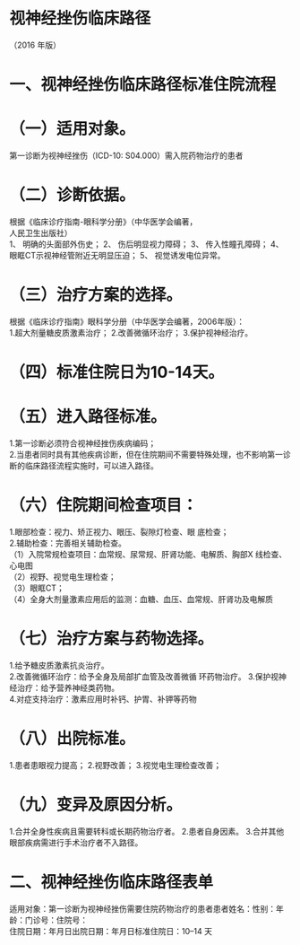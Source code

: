 # 视神经挫伤临床路径  
（2016 年版）  
# 一、视神经挫伤临床路径标准住院流程  
# （一）适用对象。  
第一诊断为视神经挫伤（ICD-10: S04.000）需入院药物治疗的患者  
# （二）诊断依据。  
根据《临床诊疗指南-眼科学分册》（中华医学会编著，  
人民卫生出版社）  
1、 明确的头面部外伤史； 2、 伤后明显视力障碍； 3、 传入性瞳孔障碍； 4、 眼眶CT示视神经管附近无明显压迫； 5、 视觉诱发电位异常。  
# （三）治疗方案的选择。  
根据《临床诊疗指南》眼科学分册（中华医学会编著，2006年版）：  
1.超大剂量糖皮质激素治疗； 2.改善微循环治疗； 3.保护视神经治疗。  
# （四）标准住院日为10-14天。  
# （五）进入路径标准。  
1.第一诊断必须符合视神经挫伤疾病编码；  
2.当患者同时具有其他疾病诊断，但在住院期间不需要特殊处理，也不影响第一诊断的临床路径流程实施时，可以进入路径。  
# （六）住院期间检查项目：  
1.眼部检查：视力、矫正视力、眼压、裂隙灯检查、眼 底检查；  
2.辅助检查：完善相关辅助检查。  
（1）入院常规检查项目：血常规、尿常规、肝肾功能、电解质、胸部X 线检查、心电图  
（2）视野、视觉电生理检查；  
（3）眼眶CT；  
（4）全身大剂量激素应用后的监测：血糖、血压、血常规、肝肾功及电解质  
# （七）治疗方案与药物选择。  
1.给予糖皮质激素抗炎治疗。  
2.改善微循环治疗：给予全身及局部扩血管及改善微循 环药物治疗。 3.保护视神经治疗：给予营养神经类药物。  
4.对症支持治疗：激素应用时补钙、护胃、补钾等药物  
# （八）出院标准。  
1.患者患眼视力提高； 
2.视野改善； 
3.视觉电生理检查改善；  
# （九）变异及原因分析。  
1.合并全身性疾病且需要转科或长期药物治疗者。 
2.患者自身因素。 
3.合并其他眼部疾病需进行手术治疗者不入路径。  
# 二、视神经挫伤临床路径表单  
适用对象：第一诊断为视神经挫伤需要住院药物治疗的患者患者姓名：性别：年龄：门诊号：住院号：  
住院日期：年月日出院日期：年月日标准住院日：10–14 天  
